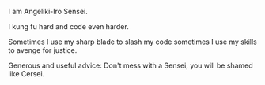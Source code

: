 I am Angeliki-Iro Sensei.

I kung fu hard and code even harder.

Sometimes I use my sharp blade to slash my code sometimes I use my skills to avenge for justice.

Generous and useful advice: Don't mess with a Sensei, you will be shamed like Cersei.
